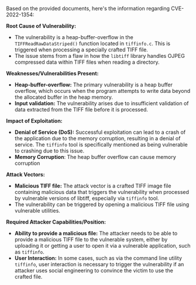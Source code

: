 Based on the provided documents, here's the information regarding CVE-2022-1354:

**Root Cause of Vulnerability:**

*   The vulnerability is a heap-buffer-overflow in the `TIFFReadRawDataStriped()` function located in `tiffinfo.c`. This is triggered when processing a specially crafted TIFF file.
*   The issue stems from a flaw in how the `libtiff` library handles OJPEG compressed data within TIFF files when reading a directory.

**Weaknesses/Vulnerabilities Present:**

*   **Heap-buffer-overflow:** The primary vulnerability is a heap buffer overflow, which occurs when the program attempts to write data beyond the allocated buffer in the heap memory.
*   **Input validation:**  The vulnerability arises due to insufficient validation of data extracted from the TIFF file before it is processed.

**Impact of Exploitation:**

*   **Denial of Service (DoS):** Successful exploitation can lead to a crash of the application due to the memory corruption, resulting in a denial of service. The `tiffinfo` tool is specifically mentioned as being vulnerable to crashing due to this issue.
*   **Memory Corruption**: The heap buffer overflow can cause memory corruption

**Attack Vectors:**

*   **Malicious TIFF file:** The attack vector is a crafted TIFF image file containing malicious data that triggers the vulnerability when processed by vulnerable versions of libtiff, especially via `tiffinfo` tool.
*   The vulnerability can be triggered by opening a malicious TIFF file using vulnerable utilities.

**Required Attacker Capabilities/Position:**

*   **Ability to provide a malicious file:** The attacker needs to be able to provide a malicious TIFF file to the vulnerable system, either by uploading it or getting a user to open it via a vulnerable application, such as `tiffinfo`.
*   **User Interaction:** In some cases, such as via the command line utility `tiffinfo`, user interaction is necessary to trigger the vulnerability if an attacker uses social engineering to convince the victim to use the crafted file.